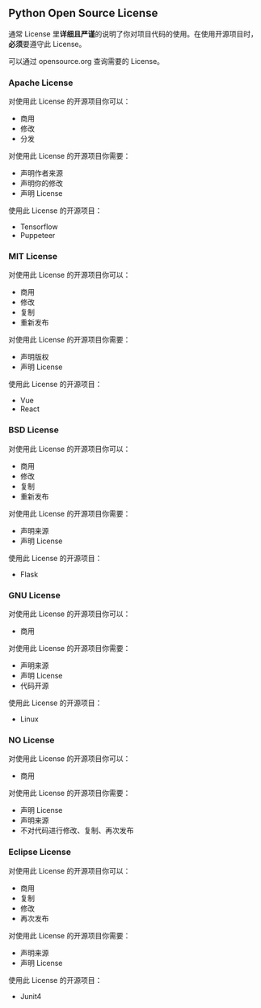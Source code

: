 ## Python Open Source License

通常 License 里**详细且严谨**的说明了你对项目代码的使用。在使用开源项目时，**必须**要遵守此 License。

可以通过 opensource.org 查询需要的 License。

### Apache License

对使用此 License 的开源项目你可以：

- 商用
- 修改
- 分发

对使用此 License 的开源项目你需要：

- 声明作者来源
- 声明你的修改
- 声明 License

使用此 License 的开源项目：

- Tensorflow
- Puppeteer

### MIT License

对使用此 License 的开源项目你可以：

- 商用
- 修改
- 复制
- 重新发布

对使用此 License 的开源项目你需要：

- 声明版权
- 声明 License

使用此 License 的开源项目：

- Vue
- React

### BSD License

对使用此 License 的开源项目你可以：

- 商用
- 修改
- 复制
- 重新发布

对使用此 License 的开源项目你需要：

- 声明来源
- 声明 License

使用此 License 的开源项目：

- Flask

### GNU License

对使用此 License 的开源项目你可以：

- 商用

对使用此 License 的开源项目你需要：

- 声明来源
- 声明 License
- 代码开源

使用此 License 的开源项目：

- Linux

### NO License

对使用此 License 的开源项目你可以：

- 商用

对使用此 License 的开源项目你需要：

- 声明 License
- 声明来源
- 不对代码进行修改、复制、再次发布

### Eclipse License

对使用此 License 的开源项目你可以：

- 商用
- 复制
- 修改
- 再次发布

对使用此 License 的开源项目你需要：

- 声明来源
- 声明 License

使用此 License 的开源项目：

- Junit4



